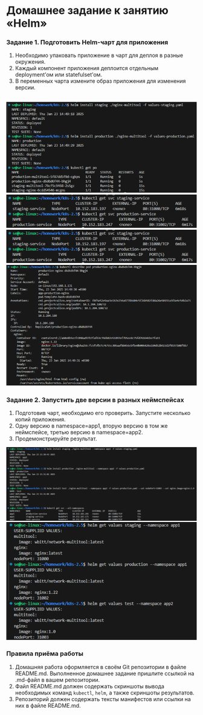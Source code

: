 # Домашнее задание к занятию «Helm»


### Задание 1. Подготовить Helm-чарт для приложения

1. Необходимо упаковать приложение в чарт для деплоя в разные окружения. 
2. Каждый компонент приложения деплоится отдельным deployment’ом или statefulset’ом.
3. В переменных чарта измените образ приложения для изменения версии.

![IMG](https://github.com/SeNike/Study_24/blob/main/k8s/2.5/2.5.1.png)
![IMG](https://github.com/SeNike/Study_24/blob/main/k8s/2.5/2.5.2.png)
![IMG](https://github.com/SeNike/Study_24/blob/main/k8s/2.5/2.5.2.png)
![IMG](https://github.com/SeNike/Study_24/blob/main/k8s/2.5/2.5.4.png)
------
### Задание 2. Запустить две версии в разных неймспейсах

1. Подготовив чарт, необходимо его проверить. Запуститe несколько копий приложения.
2. Одну версию в namespace=app1, вторую версию в том же неймспейсе, третью версию в namespace=app2.
3. Продемонстрируйте результат.

![IMG](https://github.com/SeNike/Study_24/blob/main/k8s/2.5/2.5.5.png)
![IMG](https://github.com/SeNike/Study_24/blob/main/k8s/2.5/2.5.6.png)

### Правила приёма работы

1. Домашняя работа оформляется в своём Git репозитории в файле README.md. Выполненное домашнее задание пришлите ссылкой на .md-файл в вашем репозитории.
2. Файл README.md должен содержать скриншоты вывода необходимых команд `kubectl`, `helm`, а также скриншоты результатов.
3. Репозиторий должен содержать тексты манифестов или ссылки на них в файле README.md.

